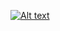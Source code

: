 [![Alt text](https://drive.google.com/file/d/13M0u7mS7WuMALt7wPYfod66yWKlJKNHO/view?usp=share_link)](https://digitalocean.com)